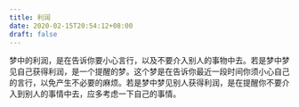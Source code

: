 ```yaml
---
title: 利润
date: 2020-02-15T20:54:12+08:00
draft: false
---
```


梦中的利润，是在告诉你要小心言行，以及不要介入别人的事物中去。若是梦中梦见自己获得利润，是一个提醒的梦。这个梦是在告诉你最近一段时间你须小心自己的言行，以免产生不必要的麻烦。若是梦中梦见别人获得利润，是在提醒你不要介入到别人的事情中去，应多考虑一下自己的事情。